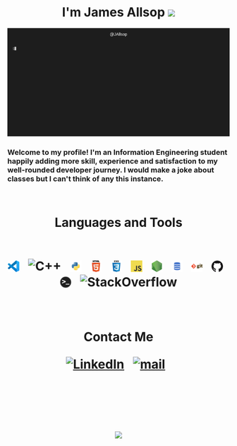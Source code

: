 <h1 align="center">I'm James Allsop</a> <img 
src="https://github.com/blackcater/blackcater/raw/main/images/Hi.gif" height="32" /></h1>

<p align="center">
<img alt="Header" width="650px" src="./Header/header_cropped.gif" />  
</p>

<p align="justify">

###  Welcome to my profile! I'm an Information Engineering student happily adding more skill, experience and satisfaction to my well-rounded developer journey. I would make a joke about classes but I can't think of any this instance. 

</p>
<br />

<h1 align="center"> Languages and Tools 
<br>
<br>
<p align="center">

<img align="center" alt="Visual Studio Code" width="26px" src="https://raw.githubusercontent.com/github/explore/80688e429a7d4ef2fca1e82350fe8e3517d3494d/topics/visual-studio-code/visual-studio-code.png" />  
&nbsp;
<img align="center" alt="C++" width="26px" src="https://github.com/isocpp/logos/blob/master/cpp_logo.png?raw=true" />
&nbsp;
<img align="center" alt="Python" width="26px" src="https://raw.githubusercontent.com/github/explore/80688e429a7d4ef2fca1e82350fe8e3517d3494d/topics/python/python.png" />
&nbsp;
<img align="center" alt="HTML5" width="26px" src="https://raw.githubusercontent.com/github/explore/80688e429a7d4ef2fca1e82350fe8e3517d3494d/topics/html/html.png" />  
&nbsp;
<img align="center" alt="CSS3" width="26px" src="https://raw.githubusercontent.com/github/explore/80688e429a7d4ef2fca1e82350fe8e3517d3494d/topics/css/css.png" />  
&nbsp;
<img align="center" alt="JavaScript" width="26px" src="https://raw.githubusercontent.com/github/explore/80688e429a7d4ef2fca1e82350fe8e3517d3494d/topics/javascript/javascript.png" />
&nbsp;
<img align="center" alt="Node.js" width="26px" src="https://raw.githubusercontent.com/github/explore/80688e429a7d4ef2fca1e82350fe8e3517d3494d/topics/nodejs/nodejs.png" />
&nbsp;
<img align="center" alt="SQL" width="26px" src="https://raw.githubusercontent.com/github/explore/80688e429a7d4ef2fca1e82350fe8e3517d3494d/topics/sql/sql.png" />
&nbsp;
<img align="center" alt="Git" width="26px" src="https://raw.githubusercontent.com/github/explore/80688e429a7d4ef2fca1e82350fe8e3517d3494d/topics/git/git.png" />
&nbsp;
<img align="center" alt="GitHub" width="26px" src="https://raw.githubusercontent.com/github/explore/78df643247d429f6cc873026c0622819ad797942/topics/github/github.png" />
&nbsp;
<img align="center" alt="Terminal" width="26px" src="https://raw.githubusercontent.com/github/explore/80688e429a7d4ef2fca1e82350fe8e3517d3494d/topics/terminal/terminal.png" />
&nbsp;
<img align="center" alt="StackOverflow" width="26px" src="https://img.icons8.com/color/48/000000/stackoverflow.png" />
</p>
<br>


Contact Me 

<div align="center">
<center>
  

[![LinkedIn](https://img.shields.io/badge/LinkedIn-0077B5?style=for-the-badge&logo=linkedin&logoColor=white)](https://www.linkedin.com/in/james-allsop)
&nbsp;
[![mail](https://img.shields.io/badge/Gmail-D14836?style=for-the-badge&logo=gmail&logoColor=white)](mailto:james.allsop8@gmail.com)
&nbsp;

</center>
</div>

<br>
<br>
<p align="center">
<img src="https://github-readme-stats.vercel.app/api?username=JAllsop&theme=github_dark" />
<br />  
</p>
